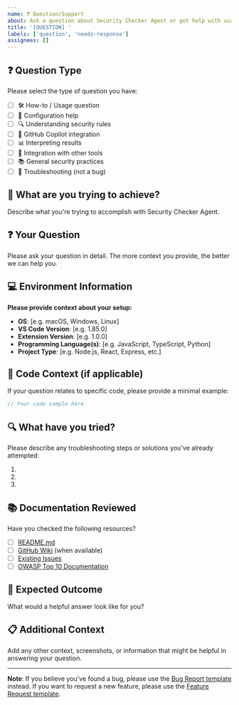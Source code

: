 ```yaml
---
name: ❓ Question/Support
about: Ask a question about Security Checker Agent or get help with usage
title: '[QUESTION] '
labels: ['question', 'needs-response']
assignees: []
---
```


## ❓ Question Type
Please select the type of question you have:
- [ ] 🛠️ How-to / Usage question
- [ ] 🔧 Configuration help
- [ ] 🔍 Understanding security rules
- [ ] 🤖 GitHub Copilot integration
- [ ] 📊 Interpreting results
- [ ] 🔗 Integration with other tools
- [ ] 📚 General security practices
- [ ] 🐛 Troubleshooting (not a bug)

## 🎯 What are you trying to achieve?
Describe what you're trying to accomplish with Security Checker Agent.

## ❓ Your Question
Please ask your question in detail. The more context you provide, the better we can help you.

## 💻 Environment Information
**Please provide context about your setup:**
- **OS**: [e.g. macOS, Windows, Linux]
- **VS Code Version**: [e.g. 1.85.0]
- **Extension Version**: [e.g. 1.0.0]
- **Programming Language(s)**: [e.g. JavaScript, TypeScript, Python]
- **Project Type**: [e.g. Node.js, React, Express, etc.]

## 📝 Code Context (if applicable)
If your question relates to specific code, please provide a minimal example:

```javascript
// Your code sample here
```

## 🔍 What have you tried?
Please describe any troubleshooting steps or solutions you've already attempted:

1. 
2. 
3. 

## 📚 Documentation Reviewed
Have you checked the following resources?
- [ ] [README.md](https://github.com/nisalgunawardhana/security-checker-agent/blob/main/README.md)
- [ ] [GitHub Wiki](https://github.com/nisalgunawardhana/security-checker-agent/wiki) (when available)
- [ ] [Existing Issues](https://github.com/nisalgunawardhana/security-checker-agent/issues)
- [ ] [OWASP Top 10 Documentation](https://owasp.org/Top10/)

## 🎯 Expected Outcome
What would a helpful answer look like for you?

## 📋 Additional Context
Add any other context, screenshots, or information that might be helpful in answering your question.

---

**Note**: If you believe you've found a bug, please use the [Bug Report template](https://github.com/nisalgunawardhana/security-checker-agent/issues/new?template=bug_report.md) instead. If you want to request a new feature, please use the [Feature Request template](https://github.com/nisalgunawardhana/security-checker-agent/issues/new?template=feature_request.md).
